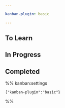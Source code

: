 ```yaml
---

kanban-plugin: basic

---
```


## To Learn



## In Progress



## Completed





%% kanban:settings
```
{"kanban-plugin":"basic"}
```
%%